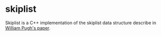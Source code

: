 # skiplist
Skiplist is a C++ implementation of the skiplist data structure describe in [William Pugh's paper](https://pdfs.semanticscholar.org/04f0/20a4ab2134db6f9e98eadf216d94d440414a.pdf).
